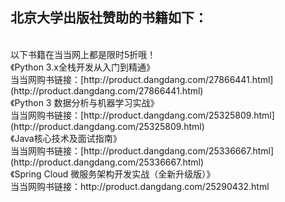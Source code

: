 ## 北京大学出版社赞助的书籍如下：

<br>
以下书籍在当当网上都是限时5折哦！
<br>
《Python 3.x全栈开发从入门到精通》<br>
当当网购书链接：[http://product.dangdang.com/27866441.html](http://product.dangdang.com/27866441.html)

<br>
《Python 3 数据分析与机器学习实战》<br>
当当网购书链接：[http://product.dangdang.com/25325809.html](http://product.dangdang.com/25325809.html)

<br>
《Java核心技术及面试指南》<br>
当当网购书链接：[http://product.dangdang.com/25336667.html](http://product.dangdang.com/25336667.html)	

<br>
《Spring Cloud 微服务架构开发实战（全新升级版）》<br>
当当网购书链接：http://product.dangdang.com/25290432.html


